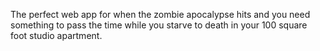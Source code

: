 The perfect web app for when the zombie apocalypse hits and you need something to pass the time while you starve to death in your 100 square foot studio apartment.